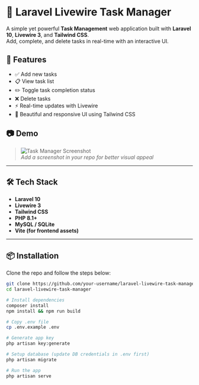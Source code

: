 # 📝 Laravel Livewire Task Manager

A simple yet powerful **Task Management** web application built with **Laravel 10**, **Livewire 3**, and **Tailwind CSS**.  
Add, complete, and delete tasks in real-time with an interactive UI.

## 🚀 Features

- ✅ Add new tasks
- 📋 View task list
- ✏️ Toggle task completion status
- ❌ Delete tasks
- ⚡ Real-time updates with Livewire
- 🎨 Beautiful and responsive UI using Tailwind CSS

## 📷 Demo

> ![Task Manager Screenshot](screenshot.png)  
_Add a screenshot in your repo for better visual appeal_

---

## 🛠️ Tech Stack

- **Laravel 10**
- **Livewire 3**
- **Tailwind CSS**
- **PHP 8.1+**
- **MySQL / SQLite**
- **Vite (for frontend assets)**

---

## 📦 Installation

Clone the repo and follow the steps below:

```bash
git clone https://github.com/your-username/laravel-livewire-task-manager.git
cd laravel-livewire-task-manager

# Install dependencies
composer install
npm install && npm run build

# Copy .env file
cp .env.example .env

# Generate app key
php artisan key:generate

# Setup database (update DB credentials in .env first)
php artisan migrate

# Run the app
php artisan serve
